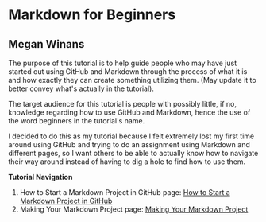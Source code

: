 # Markdown for Beginners

## Megan Winans

The purpose of this tutorial is to help guide people who may have just started out using GitHub and Markdown through the process of what it
is and how exactly they can create something utilizing them. (May update it to better convey what's actually in the tutorial).

The target audience for this tutorial is people with possibly little, if no, knowledge regarding how to use GitHub and Markdown, hence the
use of the word beginners in the tutorial's name.

I decided to do this as my tutorial because I felt extremely lost my first time around using GitHub and trying to do an assignment using
Markdown and different pages, so I want others to be able to actually know how to navigate their way around instead of having to dig a hole 
to find how to use them.

**Tutorial Navigation**

1. How to Start a Markdown Project in GitHub page: [How to Start a Markdown Project in GitHub](https://github.com/rlwx3k/Digital-Concept-Tutorial/blob/main/howtostartamarkdownproject.md)
2. Making Your Markdown Project page: [Making Your Markdown Project](https://github.com/rlwx3k/Digital-Concept-Tutorial/blob/main/makingyourmarkdownproject.md)
